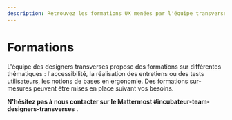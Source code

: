 ```yaml
---
description: Retrouvez les formations UX menées par l'équipe transverse.
---
```


# Formations

L'équipe des designers transverses propose des formations sur différentes thématiques : l'accessibilité, la réalisation des entretiens ou des tests utilisateurs, les notions de bases en ergonomie. Des formations sur-mesures peuvent être mises en place suivant vos besoins.

**N'hésitez pas à nous contacter sur le Mattermost \#incubateur-team-designers-transverses .**

